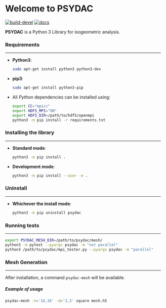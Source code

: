 # Welcome to PSYDAC

[![build-devel](https://travis-ci.com/pyccel/psydac.svg?branch=devel)](https://travis-ci.com/pyccel/psydac) [![docs](https://readthedocs.org/projects/spl/badge/?version=latest)](http://spl.readthedocs.io/en/latest/?badge=latest)

**PSYDAC** is a Python 3 Library for isogeometric analysis.

### Requirements
-----
* **Python3**:
  ```bash
  sudo apt-get install python3 python3-dev
  ```
* **pip3**:
  ```bash
  sudo apt-get install python3-pip
  ```
* All *Python* dependencies can be installed using:
  ```bash
  export CC="mpicc"
  export HDF5_MPI="ON"
  export HDF5_DIR=/path/to/hdf5/openmpi
  python3 -m pip install -r requirements.txt
  ```
### Installing the library
-----
* **Standard mode**:
  ```bash
  python3 -m pip install .
  ```
* **Development mode**:
  ```bash
  python3 -m pip install --user -e .
  ```

### Uninstall
-----
* **Whichever the install mode**:
  ```bash
  python3 -m pip uninstall psydac
  ```

### Running tests
-----
```bash
export PSYDAC_MESH_DIR=/path/to/psydac/mesh/
python3 -m pytest --pyargs psydac -m "not parallel"
python3 /path/to/psydac/mpi_tester.py --pyargs psydac -m "parallel"
```

### Mesh Generation
-----
After installation, a command `psydac-mesh` will be available.

##### Example of usage  
```bash 
psydac-mesh -n='16,16' -d='3,3' square mesh.h5
```


